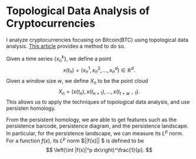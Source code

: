 # Topological Data Analysis of Cryptocurrencies

I analyze cryptocurrencies focusing on Bitcoin(BTC) using topological data analysis. [This article](https://arxiv.org/abs/1703.04385) provides a method to do so. 

Given a time series $\{x^k_n\}$, we define a point $$ x(t_n) = (x_n^1, x_n^2, \dots, x_n^d) \in \mathbb{R}^d. $$ Given a window size $w$, we define $X_n$ to be the point cloud $$X_n = (x(t_n), x(t_{n+1}), \dots , x(t_{t+w-1}).$$ This allows us to apply the techniques of topological data analysis, and use persisten homology.

From the persistent homology, we are able to get features such as the persistence barcode, persistence diagram, and the persistence landscape. In particular, for the persistence landscape, we can measure its $L^p$ norm. For a function $f(x)$, its $L^p$ norm $\|\|f(x)\|\|  $ is defined to be $$ \left(\int |f(x)|^p dx\right)^\frac{1}{p}. $$
